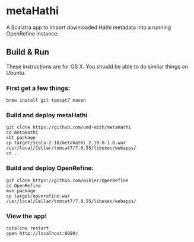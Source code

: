 # metaHathi 

A Scalatra app to import downloaded Hathi metadata into a running OpenRefine instance.


## Build & Run

These instructions are for OS X. You should be able to do similar things on
Ubuntu.

### First get a few things:

    brew install git tomcat7 maven

### Build and deploy metaHathi
    
    git clone https://github.com/umd-mith/metaHathi
    cd metaHathi
    sbt package
    cp target/scala-2.10/metahathi_2.10-0.1.0.war /usr/local/Cellar/tomcat7/7.0.55/libexec/webapps/
    cd ..

### Build and deploy OpenRefine:

    git clone https://github.com/wikier/OpenRefine
    cd OpenRefine
    mvn package
    cp target/openrefine.war /usr/local/Cellar/tomcat7/7.0.55/libexec/webapps/

### View the app!

    catalina restart
    open http://localhost:8080/
